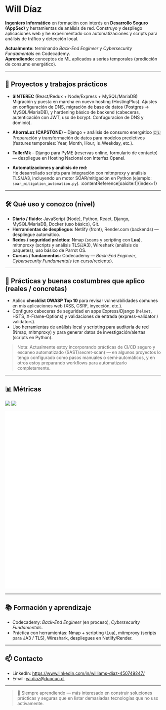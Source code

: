 # Will Díaz

**Ingeniero Informático** en formación con interés en **Desarrollo Seguro (AppSec)** y herramientas de análisis de red. Construyo y despliego aplicaciones web y he experimentado con automatizaciones y scripts para análisis de tráfico y detección local.

**Actualmente:** terminando *Back-End Engineer* y *Cybersecurity Fundamentals* en Codecademy.  
**Aprendiendo:** conceptos de ML aplicados a series temporales (predicción de consumo energético).

---

## 🚀 Proyectos y trabajos prácticos

- **SINTEREC** (React/Redux + Node/Express + MySQL/MariaDB)  
  Migración y puesta en marcha en nuevo hosting (HostingPlus). Ajustes en configuración de DNS, migración de base de datos (Postgres → MySQL/MariaDB), y hardening básico de backend (cabeceras, autenticación con JWT, uso de bcrypt. Confuguracion de DNS y dominio).

- **AhorraLuz (CAPSTONE)** – Django + análisis de consumo energético 🇨🇱  
  Preparación y transformación de datos para modelos predictivos (features temporales: Year, Month, Hour, Is_Weekday, etc.).

- **TallerMk** – Django para PyME (reservas online, formulario de contacto) — despliegue en Hosting Nacional con Interfaz Cpanel.

- **Automatizaciones y análisis de red:**  
  He desarrollado scripts para integración con mitmproxy y análisis TLS/JA3, incluyendo un motor SOAR/mitigación en Python (ejemplo: `soar_mitigation_automation.py`). :contentReference[oaicite:1]{index=1}

---

## 🛠️ Qué uso y conozco (nivel)

- **Diario / fluido:** JavaScript (Node), Python, React, Django, MySQL/MariaDB, Docker (uso básico), Git.  
- **Herramientas de despliegue:** Netlify (front), Render.com (backends) — despliegue automático.  
- **Redes / seguridad práctica:** Nmap (scans y scripting con **Lua**), mitmproxy (scripts y análisis TLS/JA3), Wireshark (análisis de paquetes), uso básico de Parrot OS.  
- **Cursos / fundamentos:** Codecademy — *Back-End Engineer*, *Cybersecurity Fundamentals* (en curso/reciente).

---

## 🧩 Prácticas y buenas costumbres que aplico (reales / concretas)

- Aplico **checklist OWASP Top 10** para revisar vulnerabilidades comunes en mis aplicaciones web (XSS, CSRF, inyección, etc.).  
- Configuro cabeceras de seguridad en apps Express/Django (`helmet`, HSTS, X-Frame-Options) y validaciones de entrada (express-validator / validators).  
- Uso herramientas de análisis local y scripting para auditoría de red (Nmap, mitmproxy) y para generar datos de investigación/alertas (scripts en Python).

> Nota: Actualmente estoy incorporando prácticas de CI/CD seguro y escaneo automatizado (SAST/secret-scan) — en algunos proyectos lo tengo configurado como pasos manuales o semi-automáticos, y en otros estoy preparando workflows para automatizarlo completamente.

---

## 📊 Métricas

<p>
  <img src="https://github-readme-stats.vercel.app/api?username=WilldiazRaM&show_icons=true&hide_title=true&count_private=true" height="150" />
  <img src="https://github-readme-stats.vercel.app/api/top-langs/?username=WilldiazRaM&layout=compact&langs_count=8" height="150" />
</p>

![Metrics](./github-metrics.svg)

---

## 📚 Formación y aprendizaje

- Codecademy: *Back-End Engineer* (en proceso), *Cybersecurity Fundamentals*.  
- Práctica con herramientas: Nmap + scripting (Lua), mitmproxy (scripts para JA3 / TLS), Wireshark, despliegues en Netlify/Render.

---

## 📫 Contacto

- LinkedIn: https://www.linkedin.com/in/williams-diaz-450749247/  
- Email: wi.diaz@duocuc.cl

---

> 🌟 Siempre aprendiendo — más interesado en construir soluciones prácticas y seguras que en listar demasiadas tecnologías que no uso activamente.
